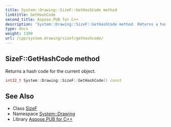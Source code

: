 ```yaml
---
title: System::Drawing::SizeF::GetHashCode method
linktitle: GetHashCode
second_title: Aspose.PUB for C++
description: 'System::Drawing::SizeF::GetHashCode method. Returns a hash code for the current object in C++.'
type: docs
weight: 1100
url: /cpp/system.drawing/sizef/gethashcode/
---
```

## SizeF::GetHashCode method


Returns a hash code for the current object.

```cpp
int32_t System::Drawing::SizeF::GetHashCode() const
```

## See Also

* Class [SizeF](../)
* Namespace [System::Drawing](../../)
* Library [Aspose.PUB for C++](../../../)
